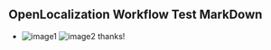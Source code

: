 ## OpenLocalization Workflow Test MarkDown
* ![image1](.\b0d2ee03-4c4f-4f9a-886c-c98b64bbe634.png)   ![image2](.\98218a6c-91dd-4616-b388-93c35b140eb0.png) 
thanks!